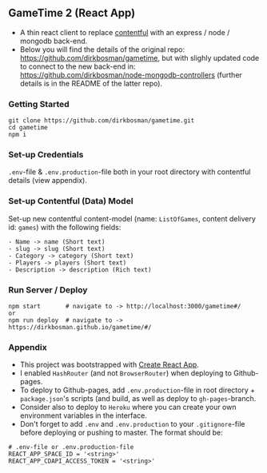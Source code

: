 ## GameTime 2 (React App)

- A thin react client to replace [contentful](https://www.contentful.com/) with an express / node / mongodb back-end.
- Below you will find the details of the original repo: https://github.com/dirkbosman/gametime, but with slighly updated code to connect to the new back-end in: https://github.com/dirkbosman/node-mongodb-controllers (further details is in the README of the latter repo).

### Getting Started

```
git clone https://github.com/dirkbosman/gametime.git
cd gametime
npm i
```

### Set-up Credentials

`.env`-file & `.env.production`-file both in your root directory with contentful details (view appendix).

### Set-up Contentful (Data) Model

Set-up new contentful content-model (name: `ListOfGames`, content delivery id: `games`) with the following fields:

```
- Name -> name (Short text)
- slug -> slug (Short text)
- Category -> category (Short text)
- Players -> players (Short text)
- Description -> description (Rich text)
```

### Run Server / Deploy

```
npm start       # navigate to -> http://localhost:3000/gametime#/
or
npm run deploy  # navigate to -> https://dirkbosman.github.io/gametime/#/
```

### Appendix

- This project was bootstrapped with [Create React App](https://github.com/facebook/create-react-app).
- I enabled `HashRouter` (and not `BrowserRouter`) when deploying to Github-pages.
- To deploy to Github-pages, add `.env.production`-file in root directory + `package.json`'s scripts (and build, as well as deploy to `gh-pages`-branch.
- Consider also to deploy to `Heroku` where you can create your own environment variables in the interface.
- Don't forget to add `.env` and `.env.production` to your `.gitignore`-file before deploying or pushing to master. The format should be:

```
# .env-file or .env.production-file
REACT_APP_SPACE_ID = '<string>'
REACT_APP_CDAPI_ACCESS_TOKEN = '<string>'
```
